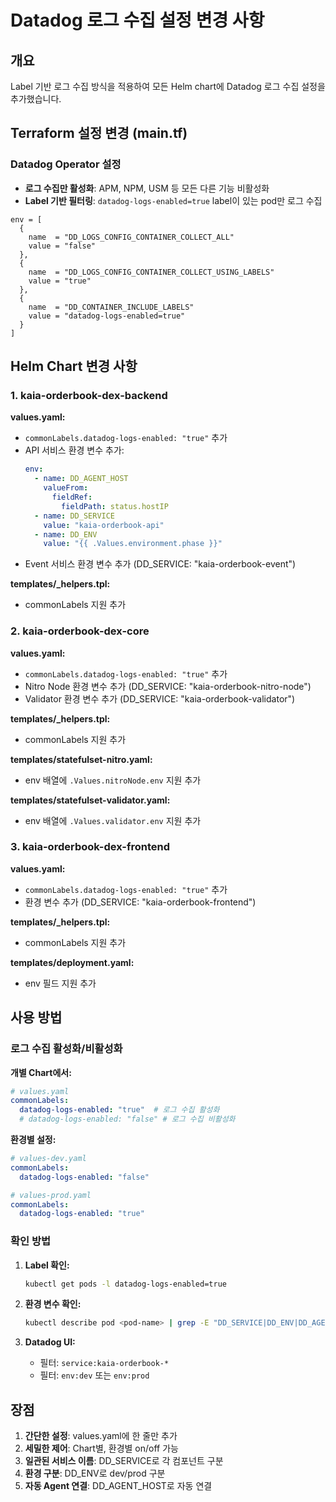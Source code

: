 # Datadog 로그 수집 설정 변경 사항

## 개요
Label 기반 로그 수집 방식을 적용하여 모든 Helm chart에 Datadog 로그 수집 설정을 추가했습니다.

## Terraform 설정 변경 (main.tf)

### Datadog Operator 설정
- **로그 수집만 활성화**: APM, NPM, USM 등 모든 다른 기능 비활성화
- **Label 기반 필터링**: `datadog-logs-enabled=true` label이 있는 pod만 로그 수집

```hcl
env = [
  {
    name  = "DD_LOGS_CONFIG_CONTAINER_COLLECT_ALL"
    value = "false"
  },
  {
    name  = "DD_LOGS_CONFIG_CONTAINER_COLLECT_USING_LABELS"
    value = "true"
  },
  {
    name  = "DD_CONTAINER_INCLUDE_LABELS"
    value = "datadog-logs-enabled=true"
  }
]
```

## Helm Chart 변경 사항

### 1. kaia-orderbook-dex-backend
**values.yaml:**
- `commonLabels.datadog-logs-enabled: "true"` 추가
- API 서비스 환경 변수 추가:
  ```yaml
  env:
    - name: DD_AGENT_HOST
      valueFrom:
        fieldRef:
          fieldPath: status.hostIP
    - name: DD_SERVICE
      value: "kaia-orderbook-api"
    - name: DD_ENV
      value: "{{ .Values.environment.phase }}"
  ```
- Event 서비스 환경 변수 추가 (DD_SERVICE: "kaia-orderbook-event")

**templates/_helpers.tpl:**
- commonLabels 지원 추가

### 2. kaia-orderbook-dex-core
**values.yaml:**
- `commonLabels.datadog-logs-enabled: "true"` 추가
- Nitro Node 환경 변수 추가 (DD_SERVICE: "kaia-orderbook-nitro-node")
- Validator 환경 변수 추가 (DD_SERVICE: "kaia-orderbook-validator")

**templates/_helpers.tpl:**
- commonLabels 지원 추가

**templates/statefulset-nitro.yaml:**
- env 배열에 `.Values.nitroNode.env` 지원 추가

**templates/statefulset-validator.yaml:**
- env 배열에 `.Values.validator.env` 지원 추가

### 3. kaia-orderbook-dex-frontend
**values.yaml:**
- `commonLabels.datadog-logs-enabled: "true"` 추가
- 환경 변수 추가 (DD_SERVICE: "kaia-orderbook-frontend")

**templates/_helpers.tpl:**
- commonLabels 지원 추가

**templates/deployment.yaml:**
- env 필드 지원 추가

## 사용 방법

### 로그 수집 활성화/비활성화

**개별 Chart에서:**
```yaml
# values.yaml
commonLabels:
  datadog-logs-enabled: "true"  # 로그 수집 활성화
  # datadog-logs-enabled: "false" # 로그 수집 비활성화
```

**환경별 설정:**
```yaml
# values-dev.yaml
commonLabels:
  datadog-logs-enabled: "false"

# values-prod.yaml  
commonLabels:
  datadog-logs-enabled: "true"
```

### 확인 방법

1. **Label 확인:**
   ```bash
   kubectl get pods -l datadog-logs-enabled=true
   ```

2. **환경 변수 확인:**
   ```bash
   kubectl describe pod <pod-name> | grep -E "DD_SERVICE|DD_ENV|DD_AGENT_HOST"
   ```

3. **Datadog UI:**
   - 필터: `service:kaia-orderbook-*`
   - 필터: `env:dev` 또는 `env:prod`

## 장점

1. **간단한 설정**: values.yaml에 한 줄만 추가
2. **세밀한 제어**: Chart별, 환경별 on/off 가능
3. **일관된 서비스 이름**: DD_SERVICE로 각 컴포넌트 구분
4. **환경 구분**: DD_ENV로 dev/prod 구분
5. **자동 Agent 연결**: DD_AGENT_HOST로 자동 연결